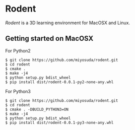 # Rodent

*Rodent* is a 3D learning environment for MacOSX and Linux.

## Getting started on MacOSX

For Python2

    $ git clone https://github.com/miyosuda/rodent.git
    $ cd rodent
    $ cmake .
	$ make -j4
    $ python setup.py bdist_wheel
    $ pip install dist/rodent-0.0.1-py2-none-any.whl

For Python3

    $ git clone https://github.com/miyosuda/rodent.git
    $ cd rodent
	$ cmake . -DBUILD_PYTHON3=ON
	$ make -j4
    $ python setup.py bdist_wheel
    $ pip install dist/rodent-0.0.1-py3-none-any.whl







